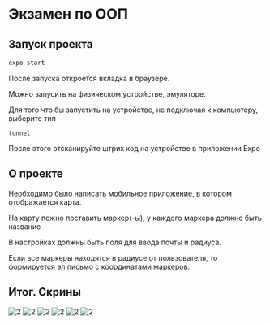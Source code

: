 # Экзамен по ООП
## Запуск проекта
```bash
expo start
```
После запуска откроется вкладка в браузере.

Можно запусить на физическом устройстве, эмуляторе. 

Для того что бы запустить на устройстве, не подключая к компьютеру, выберите тип
```
tunnel
```
После этого отсканируйте штрих код на устройстве в приложении Expo
## О проекте
Необходимо было написать мобильное приложение, в котором отображается карта.

На карту пожно поставить маркер(-ы), у каждого маркера должно быть название

В настройках должны быть поля для ввода почты и радиуса.

Если все маркеры находятся в радиусе от пользователя, то формируется эл письмо с координатами маркеров.
## Итог. Скрины
![2](./screenshots/1.jpg)
![2](./screenshots/2.jpg)
![2](./screenshots/3.jpg)
![2](./screenshots/4.jpg)
![2](./screenshots/5.jpg)
![2](./screenshots/6.jpg)